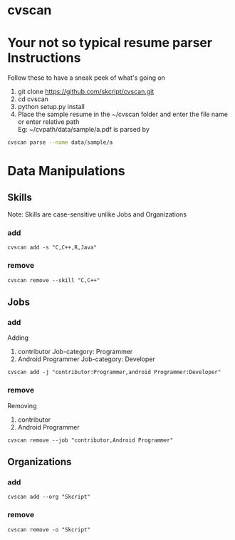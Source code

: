 # cvscan
Your not so typical resume parser
Instructions
========
Follow these to have a sneak peek of what's going on  
1. git clone https://github.com/skcript/cvscan.git  
2. cd cvscan  
3. python setup.py install  
4. Place the sample resume in the ~/cvscan folder  and enter the file name  
or enter relative path  
Eg: ~/cvpath/data/sample/a.pdf is parsed by
```bash
cvscan parse --name data/sample/a
```

Data Manipulations
===============
## Skills
Note: Skills are case-sensitive unlike Jobs and Organizations
### add
```
cvscan add -s "C,C++,R,Java"
```
### remove
```
cvscan remove --skill "C,C++"
```
## Jobs
### add
Adding  
1. contributor Job-category: Programmer  
2. Android Programmer Job-category: Developer

```
cvscan add -j "contributor:Programmer,android Programmer:Developer"
```
### remove
Removing  
1. contributor  
2. Android Programmer  
```
cvscan remove --job "contributor,Android Programmer"
```
## Organizations
### add
```
cvscan add --org "Skcript"
```
### remove
```
cvscan remove -o "Skcript"
```
